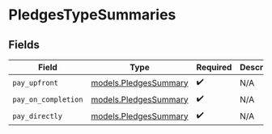 # PledgesTypeSummaries


## Fields

| Field                                                | Type                                                 | Required                                             | Description                                          |
| ---------------------------------------------------- | ---------------------------------------------------- | ---------------------------------------------------- | ---------------------------------------------------- |
| `pay_upfront`                                        | [models.PledgesSummary](../models/pledgessummary.md) | :heavy_check_mark:                                   | N/A                                                  |
| `pay_on_completion`                                  | [models.PledgesSummary](../models/pledgessummary.md) | :heavy_check_mark:                                   | N/A                                                  |
| `pay_directly`                                       | [models.PledgesSummary](../models/pledgessummary.md) | :heavy_check_mark:                                   | N/A                                                  |
